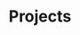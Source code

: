 ---
title: Projects
layout: collection
permalink: /projects/
collection: projects
entries_layout: grid
classes: wide
sort_order: reverse
---
